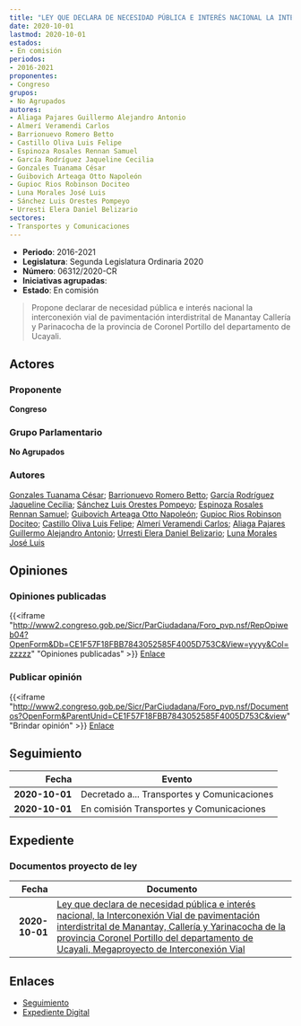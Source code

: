 ```yaml
---
title: "LEY QUE DECLARA DE NECESIDAD PÚBLICA E INTERÉS NACIONAL LA INTERCONEXIÓN VIAL DE PAVIMENTACIÓN INTERDISTRITAL DE MANANTAY, CALLERÍA Y PARINACOCHA DE LA PROVINCIA DE CORONEL PORTILLO DEL DEPARTAMENTO DE UCAYALI (MEGAPROYECTO DE INTERCONEXIÓN VIAL)"
date: 2020-10-01
lastmod: 2020-10-01
estados:
- En comisión
periodos:
- 2016-2021
proponentes:
- Congreso
grupos:
- No Agrupados
autores:
- Aliaga Pajares Guillermo Alejandro Antonio
- Almerí Veramendi Carlos
- Barrionuevo Romero Betto
- Castillo Oliva Luis Felipe
- Espinoza Rosales Rennan Samuel
- García Rodríguez Jaqueline Cecilia
- Gonzales Tuanama César
- Guibovich Arteaga Otto Napoleón
- Gupioc Rios Robinson Dociteo
- Luna Morales José Luis
- Sánchez Luis Orestes Pompeyo
- Urresti Elera Daniel Belizario
sectores:
- Transportes y Comunicaciones
---
```

- **Periodo**: 2016-2021
- **Legislatura**: Segunda Legislatura Ordinaria 2020
- **Número**: 06312/2020-CR
- **Iniciativas agrupadas**: 
- **Estado**: En comisión

> Propone declarar de necesidad pública e interés nacional la interconexión vial de pavimentación interdistrital de Manantay Callería y Parinacocha de la provincia de Coronel Portillo del departamento de Ucayali.


## Actores

### Proponente

**Congreso**

### Grupo Parlamentario

**No Agrupados**

### Autores

[Gonzales Tuanama César](mailto:mailto:cgonzales@congreso.gob.pe); [Barrionuevo Romero Betto](mailto:mailto:bbarrionuevo@congreso.gob.pe); [García Rodríguez Jaqueline Cecilia](mailto:mailto:jgarciar@congreso.gob.pe); [Sánchez Luis Orestes Pompeyo](mailto:mailto:osanchez@congreso.gob.pe); [Espinoza Rosales Rennan Samuel](mailto:mailto:respinoza@congreso.gob.pe); [Guibovich Arteaga Otto Napoleón](mailto:mailto:oguibovich@congreso.gob.pe); [Gupioc Rios Robinson Dociteo](mailto:mailto:rgupioc@congreso.gob.pe); [Castillo Oliva Luis Felipe](mailto:mailto:lcastilloo@congreso.gob.pe); [Almerí Veramendi Carlos](mailto:mailto:calmeri@congreso.gob.pe); [Aliaga Pajares Guillermo Alejandro Antonio](mailto:mailto:galiaga@congreso.gob.pe); [Urresti Elera Daniel Belizario](mailto:mailto:durresti@congreso.gob.pe); [Luna Morales José Luis](mailto:mailto:jlunam@congreso.gob.pe)

## Opiniones

### Opiniones publicadas

{{<iframe "http://www2.congreso.gob.pe/Sicr/ParCiudadana/Foro_pvp.nsf/RepOpiweb04?OpenForm&Db=CE1F57F18FBB7843052585F4005D753C&View=yyyy&Col=zzzzz" "Opiniones publicadas" >}}
[Enlace](http://www2.congreso.gob.pe/Sicr/ParCiudadana/Foro_pvp.nsf/RepOpiweb04?OpenForm&Db=CE1F57F18FBB7843052585F4005D753C&View=yyyy&Col=zzzzz)

### Publicar opinión

{{<iframe "http://www2.congreso.gob.pe/Sicr/ParCiudadana/Foro_pvp.nsf/Documentos?OpenForm&ParentUnid=CE1F57F18FBB7843052585F4005D753C&view" "Brindar opinión" >}}
[Enlace](http://www2.congreso.gob.pe/Sicr/ParCiudadana/Foro_pvp.nsf/Documentos?OpenForm&ParentUnid=CE1F57F18FBB7843052585F4005D753C&view)


## Seguimiento

| Fecha | Evento |
|------:|--------|
| **2020-10-01** | Decretado a... Transportes y Comunicaciones |
| **2020-10-01** | En comisión Transportes y Comunicaciones |

## Expediente

### Documentos proyecto de ley

| Fecha | Documento |
|------:|-----------|
| **2020-10-01** | [Ley que declara de necesidad pública e interés nacional, la Interconexión Vial de pavimentación interdistrital de Manantay, Callería y Yarinacocha de la provincia Coronel Portillo del departamento de Ucayali, Megaproyecto de Interconexión Vial](http://www.leyes.congreso.gob.pe/Documentos/2016_2021/Proyectos_de_Ley_y_de_Resoluciones_Legislativas/PL06312-20201001.pdf) |

## Enlaces

- [Seguimiento](http://www2.congreso.gob.pe/Sicr/TraDocEstProc/CLProLey2016.nsf/f7fff46988ca05b1052578e100829cc7/c09cf1cb472b08e1052585f400834840?OpenDocument)
- [Expediente Digital](http://www2.congreso.gob.pe/Sicr/TraDocEstProc/Expvirt_2011.nsf/visbusqptramdoc1621/06312?opendocument)

